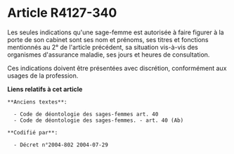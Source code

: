 # Article R4127-340

Les seules indications qu'une sage-femme est autorisée à faire figurer à la porte de son cabinet sont ses nom et prénoms, ses
titres et fonctions mentionnés au 2° de l'article précédent, sa situation vis-à-vis des organismes d'assurance maladie, ses
jours et heures de consultation.

Ces indications doivent être présentées avec discrétion, conformément aux usages de la profession.

**Liens relatifs à cet article**

	**Anciens textes**:

	  - Code de déontologie des sages-femmes art. 40
	  - Code de déontologie des sages-femmes. - art. 40 (Ab)

	**Codifié par**:

	  - Décret n°2004-802 2004-07-29
